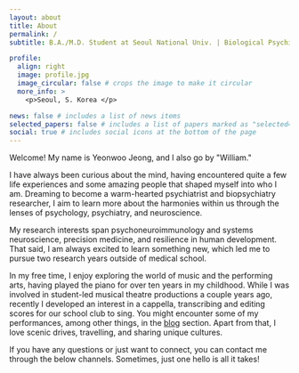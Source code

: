 ```yaml
---
layout: about
title: About
permalink: /
subtitle: B.A./M.D. Student at Seoul National Univ. | Biological Psychiatry #<a href=''></a>. 

profile:
  align: right
  image: profile.jpg
  image_circular: false # crops the image to make it circular
  more_info: >
    <p>Seoul, S. Korea </p>

news: false # includes a list of news items
selected_papers: false # includes a list of papers marked as "selected={true}"
social: true # includes social icons at the bottom of the page
---
```


Welcome! My name is Yeonwoo Jeong, and I also go by "William."

I have always been curious about the mind, having encountered quite a few life experiences and some amazing people that shaped myself into who I am. Dreaming to become a warm-hearted psychiatrist and biopsychiatry researcher, I aim to learn more about the harmonies within us through the lenses of psychology, psychiatry, and neuroscience.

My research interests span psychoneuroimmunology and systems neuroscience, precision medicine, and resilience in human development. That said, I am always excited to learn something new, which led me to pursue two research years outside of medical school.

In my free time, I enjoy exploring the world of music and the performing arts, having played the piano for over ten years in my childhood. While I was involved in student-led musical theatre productions a couple years ago, recently I developed an interest in a cappella, transcribing and editing scores for our school club to sing. You might encounter some of my performances, among other things, in the [blog](/blog) section. Apart from that, I love scenic drives, travelling, and sharing unique cultures.

If you have any questions or just want to connect, you can contact me through the below channels. Sometimes, just one hello is all it takes!